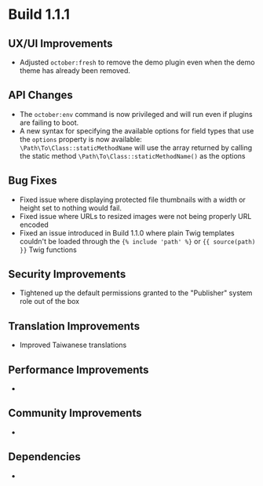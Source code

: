 # Build 1.1.1

## UX/UI Improvements
- Adjusted `october:fresh` to remove the demo plugin even when the demo theme has already been removed.

## API Changes
- The `october:env` command is now privileged and will run even if plugins are failing to boot.
- A new syntax for specifying the available options for field types that use the `options` property is now available: `\Path\To\Class::staticMethodName` will use the array returned by calling the static method `\Path\To\Class::staticMethodName()` as the options

## Bug Fixes
- Fixed issue where displaying protected file thumbnails with a width or height set to nothing would fail.
- Fixed issue where URLs to resized images were not being properly URL encoded
- Fixed an issue introduced in Build 1.1.0 where plain Twig templates couldn't be loaded through the `{% include 'path' %}` or `{{ source(path) }}` Twig functions

## Security Improvements
- Tightened up the default permissions granted to the "Publisher" system role out of the box

## Translation Improvements
- Improved Taiwanese translations

## Performance Improvements
-

## Community Improvements
-

## Dependencies
-
